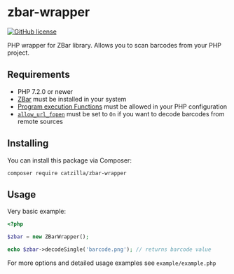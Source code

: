 # zbar-wrapper

[![GitHub license](https://img.shields.io/github/license/Catzilla/zbar-wrapper.svg)](https://github.com/Catzilla/zbar-wrapper/blob/master/LICENSE)

PHP wrapper for ZBar library. Allows you to scan barcodes from your PHP project.

## Requirements

* PHP 7.2.0 or newer
* [ZBar](http://zbar.sourceforge.net) must be installed in your system
* [Program execution Functions](https://secure.php.net/manual/en/ref.exec.php) must be allowed in your PHP configuration
* [`allow_url_fopen`](https://secure.php.net/manual/ru/filesystem.configuration.php#ini.allow-url-fopen) must be set to `On` if you want to decode barcodes from remote sources

## Installing

You can install this package via Composer:
```
composer require catzilla/zbar-wrapper
```

## Usage

Very basic example:
```php
<?php

$zbar = new ZBarWrapper();

echo $zbar->decodeSingle('barcode.png'); // returns barcode value
```

For more options and detailed usage examples see `example/example.php`
